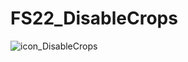 # FS22_DisableCrops

![icon_DisableCrops](https://github.com/VidhosticeSDK/FS22_DisableCrops/assets/106232621/fda9cda2-e233-4467-8bde-095e60252587)
